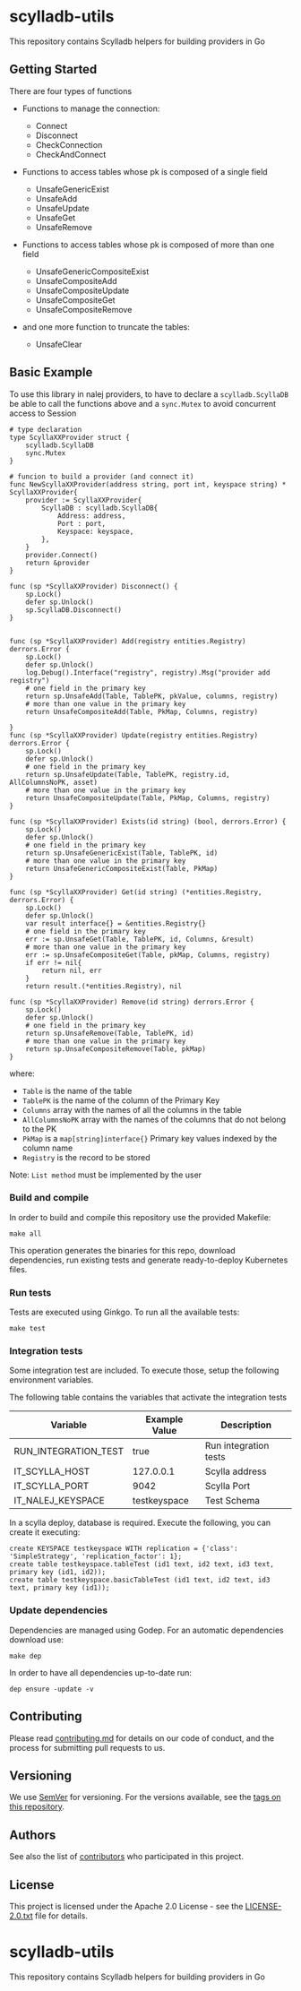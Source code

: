 # scylladb-utils

This repository contains Scylladb helpers for building providers in Go

## Getting Started

There are four types of functions

- Functions to manage the connection:
    - Connect
    - Disconnect
    - CheckConnection
    - CheckAndConnect 
    
- Functions to access tables whose pk is composed of a single field
    - UnsafeGenericExist
    - UnsafeAdd
    - UnsafeUpdate
    - UnsafeGet
    - UnsafeRemove
    
- Functions to access tables whose pk is composed of more than one field
    - UnsafeGenericCompositeExist
    - UnsafeCompositeAdd
    - UnsafeCompositeUpdate
    - UnsafeCompositeGet
    - UnsafeCompositeRemove
    
- and one more function to truncate the tables:
    - UnsafeClear
    
## Basic Example
To use this library in nalej providers, to have to declare a `scylladb.ScyllaDB` be able to call the functions above
and a `sync.Mutex` to avoid concurrent access to Session

```
# type declaration
type ScyllaXXProvider struct {
    scylladb.ScyllaDB
    sync.Mutex
}

# funcion to build a provider (and connect it)
func NewScyllaXXProvider(address string, port int, keyspace string) * ScyllaXXProvider{
    provider := ScyllaXXProvider{
        ScyllaDB : scylladb.ScyllaDB{
            Address: address,
            Port : port,
            Keyspace: keyspace,
        },
    }
    provider.Connect()
    return &provider
}

func (sp *ScyllaXXProvider) Disconnect() {
    sp.Lock()
    defer sp.Unlock()
    sp.ScyllaDB.Disconnect()
}


func (sp *ScyllaXXProvider) Add(registry entities.Registry) derrors.Error {
    sp.Lock()
    defer sp.Unlock()
    log.Debug().Interface("registry", registry).Msg("provider add registry")
    # one field in the primary key
    return sp.UnsafeAdd(Table, TablePK, pkValue, columns, registry)
    # more than one value in the primary key
    return UnsafeCompositeAdd(Table, PkMap, Columns, registry) 
    
}
func (sp *ScyllaXXProvider) Update(registry entities.Registry) derrors.Error {
    sp.Lock()
    defer sp.Unlock()
    # one field in the primary key
    return sp.UnsafeUpdate(Table, TablePK, registry.id, AllColumnsNoPK, asset)
    # more than one value in the primary key
    return UnsafeCompositeUpdate(Table, PkMap, Columns, registry) 
}

func (sp *ScyllaXXProvider) Exists(id string) (bool, derrors.Error) {
    sp.Lock()
    defer sp.Unlock()
    # one field in the primary key
    return sp.UnsafeGenericExist(Table, TablePK, id)
    # more than one value in the primary key
    return UnsafeGenericCompositeExist(Table, PkMap)
}

func (sp *ScyllaXXProvider) Get(id string) (*entities.Registry, derrors.Error) {
    sp.Lock()
    defer sp.Unlock()
    var result interface{} = &entities.Registry{}
    # one field in the primary key
    err := sp.UnsafeGet(Table, TablePK, id, Columns, &result)
    # more than one value in the primary key
    err := sp.UnsafeCompositeGet(Table, pkMap, Columns, registry)
    if err != nil{
        return nil, err
    }
    return result.(*entities.Registry), nil
    
func (sp *ScyllaXXProvider) Remove(id string) derrors.Error {
    sp.Lock()
    defer sp.Unlock()
    # one field in the primary key
    return sp.UnsafeRemove(Table, TablePK, id)
    # more than one value in the primary key   
    return sp.UnsafeCompositeRemove(Table, pkMap)
}

```
where:
 - `Table` is the name of the table
 - `TablePK` is the name of the column of the Primary Key
 - `Columns` array with the names of all the columns in the table
 - `AllColumnsNoPK` array with the names of the columns that do not belong to the PK
 - `PkMap` is a `map[string]interface{}` Primary key values indexed by the column name
 - `Registry` is the record to be stored
 
 Note: `List method` must be implemented by the user

### Build and compile

In order to build and compile this repository use the provided Makefile:

```
make all
```

This operation generates the binaries for this repo, download dependencies,
run existing tests and generate ready-to-deploy Kubernetes files.

### Run tests

Tests are executed using Ginkgo. To run all the available tests:

```
make test
```

### Integration tests

Some integration test are included. To execute those, setup the following environment variables. 
​

​The following table contains the variables that activate the integration tests
 
 | Variable  | Example Value | Description |
 | ------------- | ------------- |------------- |
 | RUN_INTEGRATION_TEST  | true | Run integration tests |
 | IT_SCYLLA_HOST  | 127.0.0.1 | Scylla address |
 | IT_SCYLLA_PORT | 9042 | Scylla Port |
 | IT_NALEJ_KEYSPACE | testkeyspace | Test Schema |
 
In a scylla deploy, database is required. Execute the following, you can create it executing: 
```
create KEYSPACE testkeyspace WITH replication = {'class': 'SimpleStrategy', 'replication_factor': 1};
create table testkeyspace.tableTest (id1 text, id2 text, id3 text, primary key (id1, id2));
create table testkeyspace.basicTableTest (id1 text, id2 text, id3 text, primary key (id1));
``` 

### Update dependencies

Dependencies are managed using Godep. For an automatic dependencies download use:

```
make dep
```

In order to have all dependencies up-to-date run:

```
dep ensure -update -v
```


## Contributing

Please read [contributing.md](contributing.md) for details on our code of conduct, and the process for submitting pull requests to us.


## Versioning

We use [SemVer](http://semver.org/) for versioning. For the versions available, see the [tags on this repository](https://github.com/your/project/tags). 

## Authors

See also the list of [contributors](https://github.com/nalej/grpc-utils/contributors) who participated in this project.

## License
This project is licensed under the Apache 2.0 License - see the [LICENSE-2.0.txt](LICENSE-2.0.txt) file for details.
# scylladb-utils

This repository contains Scylladb helpers for building providers in Go

    
